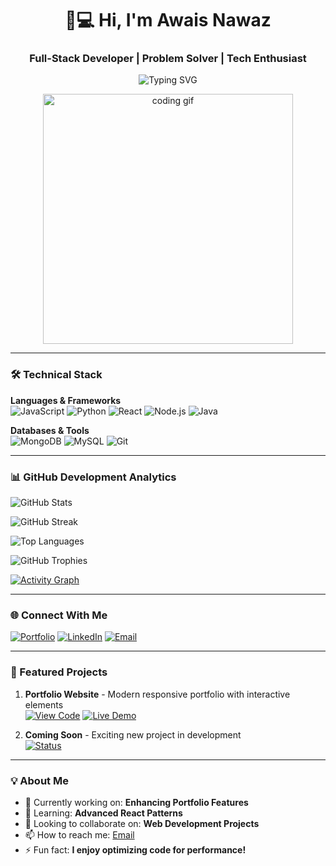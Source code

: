 <h1 align="center">👨💻 Hi, I'm Awais Nawaz</h1>
<h3 align="center">Full-Stack Developer | Problem Solver | Tech Enthusiast</h3>

<p align="center">
  <img src="https://readme-typing-svg.demolab.com?font=Fira+Code&size=25&duration=4000&pause=1000&color=00FF00&center=true&vCenter=true&width=436&lines=Information+Technology+Student;Open-Source+Contributor;Full-Stack+Developer;Continuous+Learner" alt="Typing SVG" />
</p>

<div align="center">
  <img src="https://media.tenor.com/OD5DxnyUaLgAAAAM/galaxy-brain.gif" width="400" alt="coding gif">
</div>

---

### 🛠️ Technical Stack

**Languages & Frameworks**  
![JavaScript](https://img.shields.io/badge/JavaScript-F7DF1E?style=for-the-badge&logo=javascript&logoColor=black)
![Python](https://img.shields.io/badge/Python-3776AB?style=for-the-badge&logo=python&logoColor=white)
![React](https://img.shields.io/badge/React-61DAFB?style=for-the-badge&logo=react&logoColor=black)
![Node.js](https://img.shields.io/badge/Node.js-339933?style=for-the-badge&logo=nodedotjs&logoColor=white)
![Java](https://img.shields.io/badge/Java-007396?style=for-the-badge&logo=openjdk&logoColor=white)

**Databases & Tools**  
![MongoDB](https://img.shields.io/badge/MongoDB-47A248?style=for-the-badge&logo=mongodb&logoColor=white)
![MySQL](https://img.shields.io/badge/MySQL-4479A1?style=for-the-badge&logo=mysql&logoColor=white)
![Git](https://img.shields.io/badge/Git-F05032?style=for-the-badge&logo=git&logoColor=white)

---

### 📊 GitHub Development Analytics

![GitHub Stats](https://github-readme-stats.vercel.app/api?username=M-Awais17&show_icons=true&theme=dark&hide_border=true&include_all_commits=true&count_private=true)

![GitHub Streak](https://github-readme-streak-stats.herokuapp.com/?user=M-Awais17&theme=dark&hide_border=true&date_format=j%20M%5B%20Y%5D)

![Top Languages](https://github-readme-stats.vercel.app/api/top-langs/?username=M-Awais17&layout=compact&theme=dark&hide_border=true)

![GitHub Trophies](https://github-profile-trophy.vercel.app/?username=M-Awais17&theme=darkhub&no-frame=true&margin-w=10)

[![Activity Graph](https://github-readme-activity-graph.vercel.app/graph?username=M-Awais17&theme=github-compact&hide_border=true&area=true)](https://github.com/M-Awais17)

---

### 🌐 Connect With Me

[![Portfolio](https://img.shields.io/badge/Portfolio-4285F4?style=for-the-badge&logo=google-chrome&logoColor=white)](https://m-awais17.github.io/awais.github.io/)
[![LinkedIn](https://img.shields.io/badge/LinkedIn-0A66C2?style=for-the-badge&logo=linkedin&logoColor=white)](https://www.linkedin.com/in/awais-nawaz-12b19b330)
[![Email](https://img.shields.io/badge/Email-D14836?style=for-the-badge&logo=gmail&logoColor=white)](mailto:mawais03415942806@gmail.com)

---

### 🚀 Featured Projects

1. **Portfolio Website** - Modern responsive portfolio with interactive elements  
   [![View Code](https://img.shields.io/badge/Code-000000?style=flat&logo=github)](https://m-awais17.github.io/awais.github.io/demo/demo.html)
   [![Live Demo](https://img.shields.io/badge/Demo-4285F4?style=flat&logo=google-chrome)](https://m-awais17.github.io/awais.github.io/demo/demo.html)

2. **Coming Soon** - Exciting new project in development  
   [![Status](https://img.shields.io/badge/Status-Working%20On%20It-orange?style=flat)](https://github.com/He-is-Awais)

---

### 💡 About Me

- 🔭 Currently working on: **Enhancing Portfolio Features**
- 🌱 Learning: **Advanced React Patterns**
- 👯 Looking to collaborate on: **Web Development Projects**
- 📫 How to reach me: [Email](mailto:mawais03415942806@gmail.com)
- ⚡ Fun fact: **I enjoy optimizing code for performance!**
